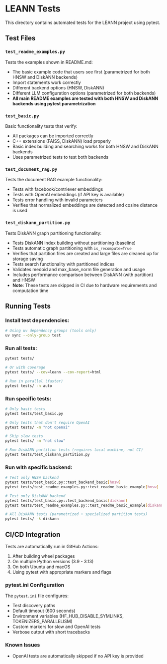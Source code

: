 # LEANN Tests

This directory contains automated tests for the LEANN project using pytest.

## Test Files

### `test_readme_examples.py`
Tests the examples shown in README.md:
- The basic example code that users see first (parametrized for both HNSW and DiskANN backends)
- Import statements work correctly
- Different backend options (HNSW, DiskANN)
- Different LLM configuration options (parametrized for both backends)
- **All main README examples are tested with both HNSW and DiskANN backends using pytest parametrization**

### `test_basic.py`
Basic functionality tests that verify:
- All packages can be imported correctly
- C++ extensions (FAISS, DiskANN) load properly
- Basic index building and searching works for both HNSW and DiskANN backends
- Uses parametrized tests to test both backends

### `test_document_rag.py`
Tests the document RAG example functionality:
- Tests with facebook/contriever embeddings
- Tests with OpenAI embeddings (if API key is available)
- Tests error handling with invalid parameters
- Verifies that normalized embeddings are detected and cosine distance is used

### `test_diskann_partition.py`
Tests DiskANN graph partitioning functionality:
- Tests DiskANN index building without partitioning (baseline)
- Tests automatic graph partitioning with `is_recompute=True`
- Verifies that partition files are created and large files are cleaned up for storage saving
- Tests search functionality with partitioned indices
- Validates medoid and max_base_norm file generation and usage
- Includes performance comparison between DiskANN (with partition) and HNSW
- **Note**: These tests are skipped in CI due to hardware requirements and computation time

## Running Tests

### Install test dependencies:
```bash
# Using uv dependency groups (tools only)
uv sync --only-group test
```

### Run all tests:
```bash
pytest tests/

# Or with coverage
pytest tests/ --cov=leann --cov-report=html

# Run in parallel (faster)
pytest tests/ -n auto
```

### Run specific tests:
```bash
# Only basic tests
pytest tests/test_basic.py

# Only tests that don't require OpenAI
pytest tests/ -m "not openai"

# Skip slow tests
pytest tests/ -m "not slow"

# Run DiskANN partition tests (requires local machine, not CI)
pytest tests/test_diskann_partition.py
```

### Run with specific backend:
```bash
# Test only HNSW backend
pytest tests/test_basic.py::test_backend_basic[hnsw]
pytest tests/test_readme_examples.py::test_readme_basic_example[hnsw]

# Test only DiskANN backend
pytest tests/test_basic.py::test_backend_basic[diskann]
pytest tests/test_readme_examples.py::test_readme_basic_example[diskann]

# All DiskANN tests (parametrized + specialized partition tests)
pytest tests/ -k diskann
```

## CI/CD Integration

Tests are automatically run in GitHub Actions:
1. After building wheel packages
2. On multiple Python versions (3.9 - 3.13)
3. On both Ubuntu and macOS
4. Using pytest with appropriate markers and flags

### pytest.ini Configuration

The `pytest.ini` file configures:
- Test discovery paths
- Default timeout (600 seconds)
- Environment variables (HF_HUB_DISABLE_SYMLINKS, TOKENIZERS_PARALLELISM)
- Custom markers for slow and OpenAI tests
- Verbose output with short tracebacks

### Known Issues

- OpenAI tests are automatically skipped if no API key is provided
